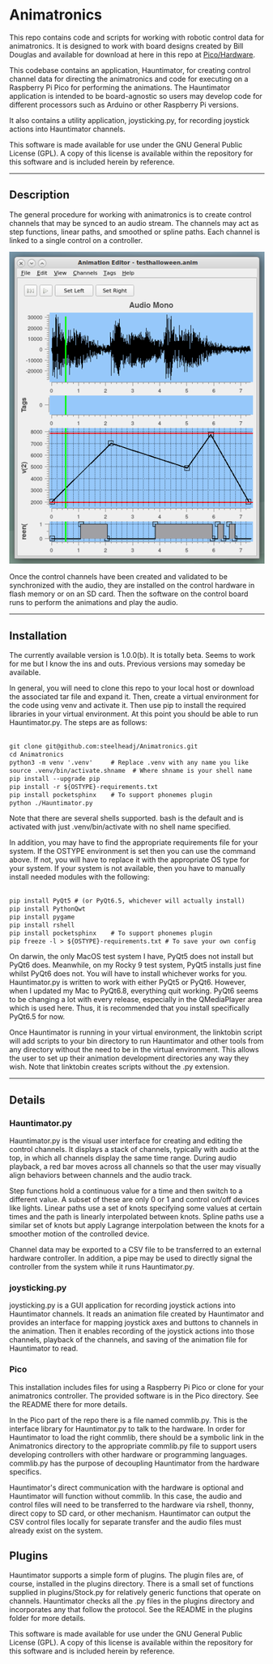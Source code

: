 <!-- john Fri Dec 17 17:35:16 PDT 2023 -->
# Animatronics

This repo contains code and scripts for working with robotic
control data for animatronics.  It is designed to work with
board designs created by Bill Douglas and available for
download at here in this repo at [Pico/Hardware](Pico/Hardware/).

This codebase contains an application, Hauntimator, for creating control
channel data for directing the animatronics and code for
executing on a Raspberry Pi Pico for performing the animations.
The Hauntimator application is intended to be board-agnostic so
users may develop code for different processors such as 
Arduino or other Raspberry Pi versions.

It also contains a utility application, joysticking.py, for recording
joystick actions into Hauntimator channels.

This software is made available for use under the GNU General Public License (GPL).
A copy of this license is available within the repository for this software and is
included herein by reference.

***

## Description

The general procedure for working with animatronics is to
create control channels that may be synced to an audio stream.
The channels may act as step functions, linear paths, and
smoothed or spline paths.  Each channel is linked to a single
control on a controller.

![Hauntimator Main Window](docs/images/allpanes.png)

Once the control channels have been created and validated to be
synchronized with the audio, they are installed on the control
hardware in flash memory or on an SD card.  Then the software
on the control board runs to perform the animations and play 
the audio.

***

## Installation

The currently available version is 1.0.0(b).  It is totally beta.
Seems to work for me but I know the ins and outs.  Previous 
versions may someday be available.

In general, you will need to clone this repo to your local host
or download the associated tar file and expand it.
Then, create a virtual environment for the code using venv and
activate it.  Then use pip to install the required libraries in
your virtual environment.  At this point you should be able to 
run Hauntimator.py.  The steps are as follows:

~~~

git clone git@github.com:steelheadj/Animatronics.git
cd Animatronics
python3 -m venv '.venv'     # Replace .venv with any name you like
source .venv/bin/activate.shname  # Where shname is your shell name
pip install --upgrade pip
pip install -r ${OSTYPE}-requirements.txt
pip install pocketsphinx    # To support phonemes plugin
python ./Hauntimator.py

~~~

Note that there are several shells supported. bash is the
default and is activated with just .venv/bin/activate with no shell
name specified.

In addition, you may have to find the appropriate requirements file
for your system.  If the OSTYPE environment is set then you can use
the command above.  If not, you will have to replace it with the
appropriate OS type for your system.  If your system is not available,
then you have to manually install needed modules with the  following:

~~~

pip install PyQt5 # (or PyQt6.5, whichever will actually install)
pip install PythonQwt
pip install pygame
pip install rshell
pip install pocketsphinx    # To support phonemes plugin
pip freeze -l > ${OSTYPE}-requirements.txt # To save your own config

~~~

On darwin, the only MacOS test system I have, PyQt5 does not install
but PyQt6 does.  Meanwhile, on my Rocky 9 test system, PyQt5 installs
just fine whilst PyQt6 does not.  You will have to install whichever
works for you.  Hauntimator.py is written to work with either PyQt5 or
PyQt6.  However, when I updated my Mac to PyQt6.8, everything quit
working.  PyQt6 seems to be changing a lot with every release, especially
in the QMediaPlayer area which is used here.  Thus, it is recommended
that you install specifically PyQt6.5 for now.

Once Hauntimator is running in your virtual environment, the linktobin
script will add scripts to your bin directory to run Hauntimator and
other tools from any directory without the need to be in the virtual
environment.  This allows the user to set up their animation development
directories any way they wish.  Note that linktobin creates scripts
without the .py extension.


***

## Details

### Hauntimator.py

Hauntimator.py is the visual user interface for creating and editing the
control channels.  It displays a stack of channels, typically with 
audio at the top, in which all channels display the same time range.
During audio playback, a red bar moves across all channels so that
the user may visually align behaviors between channels and the audio
track.

Step functions hold a continuous value for a time and then
switch to a different value.  A subset of these are only 0 or 1
and control on/off devices like lights.  Linear paths use a
set of knots specifying some values at certain times and the
path is linearly interpolated between knots.  Spline paths use
a similar set of knots but apply Lagrange interpolation between the
knots for a smoother motion of the controlled device.

Channel data may be exported to a CSV file to be transferred to an
external hardware controller.  In addition, a pipe may be used to
directly signal the controller from the system while it runs
Hauntimator.py.

### joysticking.py

joysticking.py is a GUI application for recording joystick actions into
Hauntimator channels.  It reads an animation file created by Hauntimator
and provides an interface for mapping joystick axes and buttons to
channels in the animation.  Then it enables recording of the joystick
actions into those channels, playback of the channels, and saving of
the animation file for Hauntimator to read.

### Pico

This installation includes files for using a Raspberry Pi Pico or
clone for your animatronics controller.  The provided software is in 
the Pico directory.  See the README there for more details.

In the Pico part of the repo there is a file named commlib.py.  This
is the interface library for Hauntimator.py to talk to the hardware.
In order for Hauntimator to load the right commlib, there should be a
symbolic link in the Animatronics directory to the appropriate
commlib.py file to support users developing controllers with other
hardware or programming languages.  commlib.py has the purpose of
decoupling Hauntimator from the hardware specifics.

Hauntimator's direct communication with the hardware is optional and
Hauntimator will function without commlib.  In this case, the audio and
control files will need to be transferred to the hardware via rshell,
thonny, direct copy to SD card, or other mechanism.  Hauntimator can
output the CSV control files locally for separate transfer and the
audio files must already exist on the system.

## Plugins

Hauntimator supports a simple form of plugins.  The plugin files are, of
course, installed in the plugins directory.  There is a small set of
functions supplied in plugins/Stock.py for relatively generic functions
that operate on channels.  Hauntimator checks all the .py files in the
plugins directory and incorporates any that follow the protocol.  See
the README in the plugins folder for more details.

This software is made available for use under the GNU General Public License (GPL).
A copy of this license is available within the repository for this software and is
included herein by reference.

